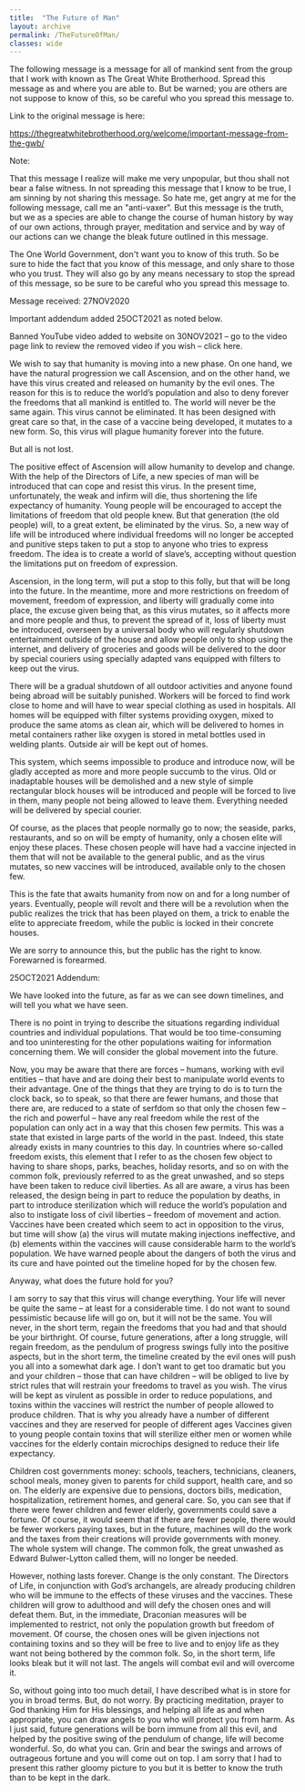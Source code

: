 ```yaml
---
title:  "The Future of Man"
layout: archive
permalink: /TheFutureOfMan/
classes: wide
---
```


The following message is a message for all of mankind sent from the group that I work with known as The Great White Brotherhood. Spread this message as and where you are able to. But be warned; you are others are not suppose to know of this, so be careful who you spread this message to.

Link to the original message is here:

<https://thegreatwhitebrotherhood.org/welcome/important-message-from-the-gwb/>

Note:

That this message I realize will make me very unpopular, but thou shall not bear a false witness. In not spreading this message that I know to be true, I am sinning by not sharing this message. So hate me, get angry at me for the following message, call me an "anti-vaxer". But this message is the truth, but we as a species are able to change the course of human history by way of our own actions, through prayer, meditation and service and by way of our actions can we change the bleak future outlined in this message. 

The One World Government, don't want you to know of this truth. So be sure to hide the fact that you know of this message, and only share to those who you trust. They will also go by any means necessary to stop the spread of this message, so be sure to be careful who you spread this message to.


Message received: 27NOV2020

Important addendum added 25OCT2021 as noted below.

Banned YouTube video added to website on 30NOV2021 – go to the video page link to review the removed video if you wish – click here.

We wish to say that humanity is moving into a new phase.
On one hand, we have the natural progression we call Ascension, and on the other hand, we have this virus created and released on humanity by the evil ones.
The reason for this is to reduce the world’s population and also to deny forever the freedoms that all mankind is entitled to.
The world will never be the same again.
This virus cannot be eliminated.
It has been designed with great care so that, in the case of a vaccine being developed, it mutates to a new form.
So, this virus will plague humanity forever into the future.

But all is not lost.

The positive effect of Ascension will allow humanity to develop and change. With the help of the Directors of Life, a new species of man will be introduced that can cope and resist this virus.
In the present time, unfortunately, the weak and infirm will die, thus shortening the life expectancy of humanity.
Young people will be encouraged to accept the limitations of freedom that old people knew. But that generation (the old people) will, to a great extent, be eliminated by the virus.
So, a new way of life will be introduced where individual freedoms will no longer be accepted and punitive steps taken to put a stop to anyone who tries to express freedom.
The idea is to create a world of slave’s, accepting without question the limitations put on freedom of expression.

Ascension, in the long term, will put a stop to this folly, but that will be long into the future.
In the meantime, more and more restrictions on freedom of movement, freedom of expression, and liberty will gradually come into place, the excuse given being that, as this virus mutates, so it affects more and more people and thus, to prevent the spread of it, loss of liberty must be introduced, overseen by a universal body who will regularly shutdown entertainment outside of the house and allow people only to shop using the internet, and delivery of groceries and goods will be delivered to the door by special couriers using specially adapted vans equipped with filters to keep out the virus.

There will be a gradual shutdown of all outdoor activities and anyone found being abroad will be suitably punished.
Workers will be forced to find work close to home and will have to wear special clothing as used in hospitals.
All homes will be equipped with filter systems providing oxygen, mixed to produce the same atoms as clean air, which will be delivered to homes in metal containers rather like oxygen is stored in metal bottles used in welding plants.
Outside air will be kept out of homes.

This system, which seems impossible to produce and introduce now, will be gladly accepted as more and more people succumb to the virus.
Old or inadaptable houses will be demolished and a new style of simple rectangular block houses will be introduced and people will be forced to live in them, many people not being allowed to leave them.
Everything needed will be delivered by special courier.

Of course, as the places that people normally go to now; the seaside, parks, restaurants, and so on will be empty of humanity, only a chosen elite will enjoy these places.
These chosen people will have had a vaccine injected in them that will not be available to the general public, and as the virus mutates, so new vaccines will be introduced, available only to the chosen few.

This is the fate that awaits humanity from now on and for a long number of years.
Eventually, people will revolt and there will be a revolution when the public realizes the trick that has been played on them, a trick to enable the elite to appreciate freedom, while the public is locked in their concrete houses.

We are sorry to announce this, but the public has the right to know.
Forewarned is forearmed.

25OCT2021 Addendum:

We have looked into the future, as far as we can see down timelines, and will tell you what we have seen.

There is no point in trying to describe the situations regarding individual countries and individual populations. That would be too time-consuming and too uninteresting for the other populations waiting for information concerning them.
We will consider the global movement into the future.

Now, you may be aware that there are forces – humans, working with evil entities – that have and are doing their best to manipulate world events to their advantage.
One of the things that they are trying to do is to turn the clock back, so to speak, so that there are fewer humans, and those that there are, are reduced to a state of serfdom so that only the chosen few – the rich and powerful – have any real freedom while the rest of the population can only act in a way that this chosen few permits. This was a state that existed in large parts of the world in the past. Indeed, this state already exists in many countries to this day.
In countries where so-called freedom exists, this element that I refer to as the chosen few object to having to share shops, parks, beaches, holiday resorts, and so on with the common folk, previously referred to as the great unwashed, and so steps have been taken to reduce civil liberties.
As all are aware, a virus has been released, the design being in part to reduce the population by deaths, in part to introduce sterilization which will reduce the world’s population and also to instigate loss of civil liberties – freedom of movement and action.
Vaccines have been created which seem to act in opposition to the virus, but time will show (a) the virus will mutate making injections ineffective, and (b) elements within the vaccines will cause considerable harm to the world’s population.
We have warned people about the dangers of both the virus and its cure and have pointed out the timeline hoped for by the chosen few.

Anyway, what does the future hold for you?

I am sorry to say that this virus will change everything. Your life will never be quite the same – at least for a considerable time.
I do not want to sound pessimistic because life will go on, but it will not be the same.
You will never, in the short term, regain the freedoms that you had and that should be your birthright.
Of course, future generations, after a long struggle, will regain freedom, as the pendulum of progress swings fully into the positive aspects, but in the short term, the timeline created by the evil ones will push you all into a somewhat dark age.
I don’t want to get too dramatic but you and your children – those that can have children – will be obliged to live by strict rules that will restrain your freedoms to travel as you wish.
The virus will be kept as virulent as possible in order to reduce populations, and toxins within the vaccines will restrict the number of people allowed to produce children.
That is why you already have a number of different vaccines and they are reserved for people of different ages
Vaccines given to young people contain toxins that will sterilize either men or women while vaccines for the elderly contain microchips designed to reduce their life expectancy.

Children cost governments money: schools, teachers, technicians, cleaners, school meals, money given to parents for child support, health care, and so on.
The elderly are expensive due to pensions, doctors bills, medication, hospitalization, retirement homes, and general care.
So, you can see that if there were fewer children and fewer elderly, governments could save a fortune.
Of course, it would seem that if there are fewer people, there would be fewer workers paying taxes, but in the future, machines will do the work and the taxes from their creations will provide governments with money.
The whole system will change.
The common folk, the great unwashed as Edward Bulwer-Lytton called them, will no longer be needed.

However, nothing lasts forever. Change is the only constant.
The Directors of Life, in conjunction with God’s archangels, are already producing children who will be immune to the effects of these viruses and the vaccines.
These children will grow to adulthood and will defy the chosen ones and will defeat them.
But, in the immediate, Draconian measures will be implemented to restrict, not only the population growth but freedom of movement.
Of course, the chosen ones will be given injections not containing toxins and so they will be free to live and to enjoy life as they want not being bothered by the common folk.
So, in the short term, life looks bleak but it will not last. The angels will combat evil and will overcome it.

So, without going into too much detail, I have described what is in store for you in broad terms. But, do not worry. By practicing meditation, prayer to God thanking Him for His blessings, and helping all life as and when appropriate, you can draw angels to you who will protect you from harm.
As I just said, future generations will be born immune from all this evil, and helped by the positive swing of the pendulum of change, life will become wonderful.
So, do what you can. Grin and bear the swings and arrows of outrageous fortune and you will come out on top.
I am sorry that I had to present this rather gloomy picture to you but it is better to know the truth than to be kept in the dark.

